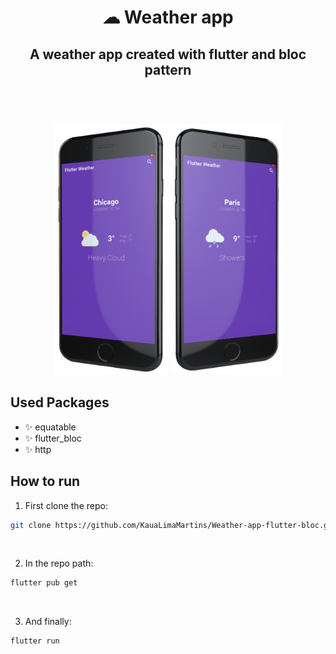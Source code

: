 <h1 align="center">
  ☁ Weather app
</h1>

<h2 align="center">
  A weather app created with flutter and bloc pattern
</h2>

<br />
<br />

<h3 align="center">
  <img src="./examples/left_mockup.png" height="400" />
  <img src="./examples/right_mockup.png" height="400" />
</h3>

## Used Packages

- ✨ equatable
- ✨ flutter_bloc
- ✨ http

## How to run

1. First clone the repo:

```bash
git clone https://github.com/KauaLimaMartins/Weather-app-flutter-bloc.git
```

<br />

2. In the repo path:

```bash
flutter pub get
```

<br />

3. And finally:

```bash
flutter run
```
